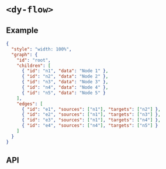 # `<dy-flow>`

## Example

<gbp-example name="dy-flow" src="https://esm.sh/duoyun-ui/elements/flow">

```json
{
  "style": "width: 100%",
  "graph": {
    "id": "root",
    "children": [
      { "id": "n1", "data": "Node 1" },
      { "id": "n2", "data": "Node 2" },
      { "id": "n3", "data": "Node 3" },
      { "id": "n4", "data": "Node 4" },
      { "id": "n5", "data": "Node 5" }
    ],
    "edges": [
      { "id": "e1", "sources": ["n1"], "targets": ["n2"] },
      { "id": "e2", "sources": ["n1"], "targets": ["n3"] },
      { "id": "e3", "sources": ["n1"], "targets": ["n4"] },
      { "id": "e4", "sources": ["n4"], "targets": ["n5"] }
    ]
  }
}
```

</gbp-example>

## API

<gbp-api src="/src/elements/flow.ts" name="dy-flow"></gbp-api>
